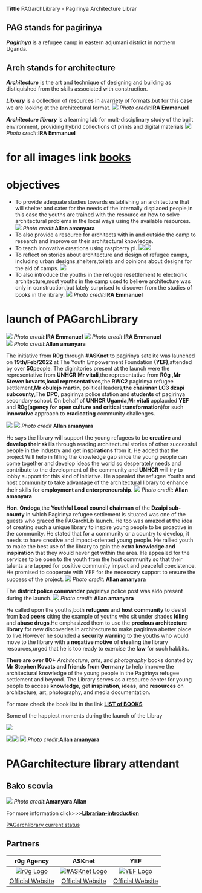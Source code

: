  **Tittle** PAGarchLibrary - Pagirinya Architecture Librar
## PAG  stands for pagirinya
***Pagirinya*** is a refugee camp in eastern adjumani district in northern Uganda.
## Arch  stands for architecture
***Architecture*** is the art and technique of designing and building as distiquished from the skills associated with construction.

***Library***  is a collection of resources in avarriety of formats.but for this case we are looking at the architectural format.
![](images/IMG_20220513_201317_903.jpg)
   *Photo credit*:**IRA Emmanuel**

***Architecture library*** is a learning lab for mult-disciplinary study of the built environment, providing hybrid collections of prints and digital materials
![](images/IMG_20220513_201310_570.jpg)
   *Photo credit*:**IRA Emmanuel**
# for all images link [books](images/allimagesofthebooks.jpg)
# objectives
- To provide adequate studies towards establishing an architecture that will shelter and cater for the needs of the internally displaced people,in this case the youths are trained with the resource on how to solve architectural problems in the local ways using the available resources.
![](images/utlibry.jpg)
  *Photo credit*:**Allan amanyara**
- To also provide a resource for architects with in and outside the camp to research and improve on their architectural knowledge.
- To teach innovative creations using raspberry pi.
![](images/rasberrypi.jpg)![](images/newrasberrypp.jpg)
- To reflect on stories about architecture and design of refugee camps, including urban designs,shelters,toilets and opinions about designs for the aid of camps.
![](images/literyarchitecture.jpg)
- To also introduce the youths in the refugee resettlement to electronic architecture,most youths in the camp used to believe architecture was only in construction,but lately surprised to discover from the studies of books in the library.
![](images/telecommunications.jpg)
   *Photo credit*:**IRA Emmanuel**
# launch of PAGarchLibrary
![](images/arctandscholatism.jpg)
   *Photo credit*:**IRA Emmanuel**
![](images/basiccarpentry.jpg) 
  *Photo credit*:**IRA Emmanuel**       
 ![](images/IMG_20220403_123403_574.jpg) 
   *Photo credit*:**Allan amanyara**             

The initiative from **R0g** through **#ASKnet** to pagirinya satelite was launched on **19th/Feb/2022** at The Youth Empowerment Foundation **(YEF)**,attended by over **50**people.
The diginitories present at the launch were the representative from **UNHCR** **Mr vitali**,the representative from **R0g ,Mr Steven kovarts**,**local representatives**,the **RWC2** pagirinya refugee settlement,**Mr obulejo martin**, political leaders,**the chairman LC3 dzapi subcounty**,The **DPC**, pagirinya police station and **students** of pagirinya secondary school.
On behalf of **UNHCR Uganda**,**Mr vitali** applauded **YEF** and **R0g**(**agency for open culture and critical transformation**)for such **innovative** approach to **eradicating** community challenges.

![](images/IMG_20220403_123424_227.jpg)
![](images/mrvitalianded.jpg)
 *Photo credit* **Allan amanyara**

He says the library will support the young refugees to be **creative** and **develop their skills** through reading architectural stories of other successful people in the industry and get **inspirations** from it.
He added that the project Will help in filling the knowledge gap since the young people can come together and develop ideas the world so desperately needs and contribute to the development of the community and **UNHCR** will try to lobby support for this kind of initiative.
He appealed the refugee Youths and host community to take advantage of the architectural library  to enhance their skills for **employment and enterpreneurship**.
![](images/IMG_20220403_123430_913.jpg)
 *Photo credit*: **Allan amanyara**


**Hon. Ondoga**,the **Youthful Local council chairman** of the **Dzaipi sub-county** in which Pagirinya refugee settlement is situated was one of the guests who graced the PAGarchLib launch. He too was amazed at the idea of creating such a unique library to inspire young people to be proactive in the community. He stated that for a community or a country to develop, it needs to have creative and impact-oriented young people. He rallied youth to make the best use of the library to gain the **extra knowledge and inspiration** that they would never get within the area. He appealed for the services to be open to the youth from the host community so that their talents are tapped for positive community impact and peaceful coexistence. He promised to cooperate with YEF for the necessary support to ensure the success of the project.
![](images/IMG_20220403_133939_699.jpg)
 *Photo credit*: **Allan amanyara**

The **district police commander** pagirinya police post was aldo present during the launch.
![](images/dpcgivingspeech.jpg)
*Photo credit*: **Allan amanyara**

He called upon the youths,both **refugees** and **host community** to desist from **bad peers** citing the example of youths who sit under shades **idling** and **abuse drugs**.He emphasized them to use the **precious architecture library** for new discoveries in architecture to make pagirinya abetter place to live.However he sounded a **security warning** to the youths who would move to the library with a **negative motive** of **stealing** the library resources,urged that he is too ready to exercise the **law** for such habbits.

**There are over 80+** *Architecture*, *arts*, and *photography* books  donated by **Mr Stephen Kovats and friends from Germany** to help improve the architectural knowledge of the young people in the Pagirinya refugee settlement and beyond. The Library serves as a resource center for young people to access **knowledge**, get **inspiration**, **ideas**, and **resources** on architecture, art, photography, and media documentation.

For more check the book list in the link [**LIST of BOOKS**](Book-list.csv)

Some of the happiest moments during the launch of the Libray

![](images/africansytle.jpg)


![](images/group.jpg)![](images/modernarchitecture.jpg)  ![](images/group.jpg)
 *Photo credit*:**Allan amanyara**

# PAGarchitecture library attendant
## Bako scovia 
![](images/PAgarchiteturelibrayattendant.jpg)
        *Photo credit*:**Amanyara Allan**


For more information click>>>[**Librarian-introduction**](Introduction-of-the-librarian.md)

[PAGarchlibrary current status](Current-status.md)










## Partners

| r0g Agency | ASKnet  | YEF |
| :--------: | :----: | :-------: |
|[![r0g Logo](images/r0g_logo.png)](https://openculture.agency/)|[![#ASKnet Logo](images/asknet-logo.png)](https://github.com/ASKnet-Open-Training)|  [![YEF Logo](images/yef-logo.jpeg)](https://yef-uganda.org/) |
| [Official Website](https://openculture.agency/) | [Official Website](https://github.com/ASKnet-Open-Training) | [Official Website](https://yef-uganda.org/) |y
